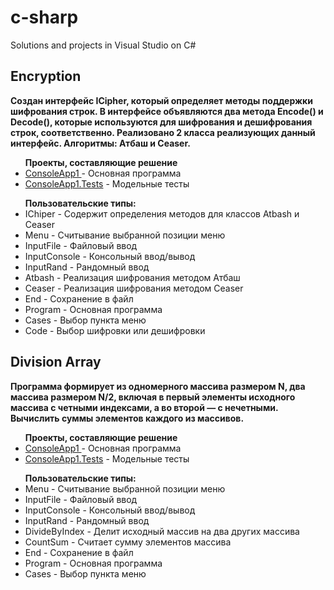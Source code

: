 # c-sharp
Solutions and projects in Visual Studio on C#


<div>
 <div>
 <h2>
        Encryption
    </h2>
<p><b> 
Создан интерфейс ICipher, который определяет методы поддержки шифрования строк. В интерфейсе объявляются два метода Encode() и Decode(), которые используются для шифрования и дешифрования строк, соответственно. Реализовано 2 класса реализующих данный интерфейс. Алгоритмы: Атбаш и Сeaser.
 </b></p>
 
 <ul><b>Проекты, составляющие решение</b>
 <li> <a href="https://github.com/mikenmsl/c-sharp/tree/master/Encryption/ConsoleApp2" >ConsoleApp1 </a> -	Основная программа</li>
        <li> <a href="https://github.com/mikenmsl/c-sharp/tree/master/Encryption/ConsoleApp2.Tests" >ConsoleApp1.Tests</a> -	Модельные тесты </li>
    </ul>

<ul><b>Пользовательские типы:</b>
  <li>IChiper -	Содержит определения методов для классов Atbash и Сeaser </li>
        <li> Menu -	Считывание выбранной позиции меню</li>
        <li> InputFile -	Файловый ввод </li>
   <li>InputConsole -	Консольный ввод/вывод </li>
   <li>InputRand -	Рандомный ввод </li>
   <li>Atbash -	Реализация шифрования методом Атбаш </li>
   <li>Ceaser -	Реализация шифрования методом Ceaser </li>
   <li>End -	Сохранение в файл </li>
   <li>Program	- Основная программа </li>
  <li>Cases -	Выбор пункта меню </li>
  <li>Code -	Выбор шифровки или дешифровки </li>
    </ul>
    </div>
<div>
 <div>
 <h2>
        Division Array
    </h2>
<p><b> 
 Программа формирует из одномерного массива размером N, два массива размером N/2, включая в первый элементы исходного массива с четными индексами, а во второй — с нечетными. Вычислить суммы элементов каждого из массивов.

 </b></p>
 
 <ul><b>Проекты, составляющие решение</b>
 <li> <a href="https://github.com/mikenmsl/c-sharp/tree/master/DivisionArray/ConsoleApp1" >ConsoleApp1 </a> -	Основная программа</li>
        <li> <a href="https://github.com/mikenmsl/c-sharp/tree/master/DivisionArray/ConsoleApp1.Tests" >ConsoleApp1.Tests</a> -	Модельные тесты </li>
    </ul>

<ul><b>Пользовательские типы:</b>
        <li> Menu -	Считывание выбранной позиции меню</li>
        <li> InputFile -	Файловый ввод </li>
   <li>InputConsole -	Консольный ввод/вывод </li>
   <li>InputRand -	Рандомный ввод </li>
   <li>DivideByIndex -	Делит исходный массив на два других массива </li>
   <li>CountSum -	Считает сумму элементов массива </li>
   <li>End -	Сохранение в файл </li>
   <li>Program	- Основная программа </li>
  <li>Cases -	Выбор пункта меню </li>
    </ul>
    </div>
